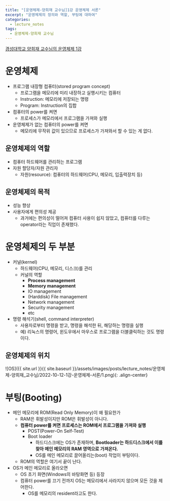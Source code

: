 ```yaml
---
title: "[운영체제-양희재 교수님]1강 운영체제 서론"
excerpt: "운영체제의 정의와 역할, 부팅에 대하여"
categories:
  - lecture_notes
tags:
  - 운영체제-양희재 교수님
---
```


[경성대학교 양희재 교수님의 운영체제 1강](http://www.kocw.net/home/cview.do?lid=31dfd5c232f54591)


# 운영체제

- 프로그램 내장형 컴퓨터(stored program concept)
    - 프로그램을 메모리에 미리 내장하고 실행시키는 컴퓨터
    - Instruction: 메모리에 저장되는 명령
    - Program: Instruction의 집합
- 컴퓨터의 power를 켜면
    - 프로세스가 메모리에서 프로그램을 가져와 실행
- 운영체제가 없는 컴퓨터의 power를 켜면
    - 메모리에 무작위 값이 있으므로 프로세스가 가져와서 할 수 있는 게 없다.

## 운영체제의 역할

- 컴퓨터 하드웨어를 관리하는 프로그램
- 자원 할당자/자원 관리자
    - 자원(resource): 컴퓨터의 하드웨어(CPU, 메모리, 입출력장치 등)

## 운영체제의 목적

- 성능 향상
- 사용자에게 편의성 제공
    - 과거에는 편의성이 떨어져 컴퓨터 사용이 쉽지 않았고, 컴퓨터를 다루는 operator라는 직업이 존재했다.

# 운영체제의 두 부분

- 커널(kernel)
    - 하드웨어(CPU, 메모리, 디스크)를 관리
    - 커널의 역할
        - **Process management**
        - **Memory management**
        - IO management
        - (Harddisk) File management
        - Network management
        - Security management
        - etc
- 명령 해석기(shell, command interpreter)
    - 사용자로부터 명령을 받고, 명령을 해석한 뒤, 해당하는 명령을 실행
    - 예) 리눅스의 명령어, 윈도우에서 마우스로 프로그램을 더블클릭하는 것도 명령이다.

## 운영체제의 위치

![OS]({{ site.url }}{{ site.baseurl }}/assets/images/posts/lecture_notes/운영체제-양희재_교수님/2022-10-12-1강-운영체제-서론/1.png){: .align-center}

# 부팅(Booting)

- 메인 메모리에 ROM(Read Only Memory)이 왜 필요한가
    - RAM은 휘발성이지만 ROM은 휘발성이 아니다.
    - **컴퓨터 power를 켜면 프로세스는 ROM에서 프로그램을 가져와 실행**
        - POST(Power-On Self-Test)
        - Boot loader
            - 하드디스크에는 OS가 존재하며, **Bootloader는 하드디스크에서 이를 찾아 메인 메모리의 RAM 영역으로 가져온다.**
            - OS를 메인 메모리로 끌어올리는(boot) 작업이 부팅이다.
    - ROM의 역할은 여기서 끝이 난다.
- OS가 메인 메모리로 올라오면
    - OS 초기 화면(Windows의 바탕화면 등) 등장
    - 컴퓨터 power를 끄기 전까지 OS는 메모리에서 사라지지 않으며 모든 것을 제어한다.
        - OS를 메모리의 resident라고도 한다.